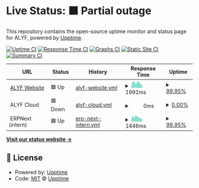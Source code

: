 # Live Status: <!--live status--> **🟧 Partial outage**

This repository contains the open-source uptime monitor and status page for ALYF, powered by [Upptime](https://github.com/upptime/upptime).

[![Uptime CI](https://github.com/alyf-de/upptime/workflows/Uptime%20CI/badge.svg)](https://github.com/alyf-de/upptime/actions?query=workflow%3A%22Uptime+CI%22)
[![Response Time CI](https://github.com/alyf-de/upptime/workflows/Response%20Time%20CI/badge.svg)](https://github.com/alyf-de/upptime/actions?query=workflow%3A%22Response+Time+CI%22)
[![Graphs CI](https://github.com/alyf-de/upptime/workflows/Graphs%20CI/badge.svg)](https://github.com/alyf-de/upptime/actions?query=workflow%3A%22Graphs+CI%22)
[![Static Site CI](https://github.com/alyf-de/upptime/workflows/Static%20Site%20CI/badge.svg)](https://github.com/alyf-de/upptime/actions?query=workflow%3A%22Static+Site+CI%22)
[![Summary CI](https://github.com/alyf-de/upptime/workflows/Summary%20CI/badge.svg)](https://github.com/alyf-de/upptime/actions?query=workflow%3A%22Summary+CI%22)

<!--start: status pages-->
<!-- This summary is generated by Upptime (https://github.com/upptime/upptime) -->
<!-- Do not edit this manually, your changes will be overwritten -->
<!-- prettier-ignore -->
| URL | Status | History | Response Time | Uptime |
| --- | ------ | ------- | ------------- | ------ |
| <img alt="" src="https://icons.duckduckgo.com/ip3/alyf.de.ico" height="13"> [ALYF Website](https://alyf.de) | 🟩 Up | [alyf-website.yml](https://github.com/alyf-de/upptime/commits/HEAD/history/alyf-website.yml) | <details><summary><img alt="Response time graph" src="./graphs/alyf-website/response-time-week.png" height="20"> 1992ms</summary><br><a href="https://alyf-de.github.io/upptime/history/alyf-website"><img alt="Response time 2077" src="https://img.shields.io/endpoint?url=https%3A%2F%2Fraw.githubusercontent.com%2Falyf-de%2Fupptime%2FHEAD%2Fapi%2Falyf-website%2Fresponse-time.json"></a><br><a href="https://alyf-de.github.io/upptime/history/alyf-website"><img alt="24-hour response time 1596" src="https://img.shields.io/endpoint?url=https%3A%2F%2Fraw.githubusercontent.com%2Falyf-de%2Fupptime%2FHEAD%2Fapi%2Falyf-website%2Fresponse-time-day.json"></a><br><a href="https://alyf-de.github.io/upptime/history/alyf-website"><img alt="7-day response time 1992" src="https://img.shields.io/endpoint?url=https%3A%2F%2Fraw.githubusercontent.com%2Falyf-de%2Fupptime%2FHEAD%2Fapi%2Falyf-website%2Fresponse-time-week.json"></a><br><a href="https://alyf-de.github.io/upptime/history/alyf-website"><img alt="30-day response time 2048" src="https://img.shields.io/endpoint?url=https%3A%2F%2Fraw.githubusercontent.com%2Falyf-de%2Fupptime%2FHEAD%2Fapi%2Falyf-website%2Fresponse-time-month.json"></a><br><a href="https://alyf-de.github.io/upptime/history/alyf-website"><img alt="1-year response time 2053" src="https://img.shields.io/endpoint?url=https%3A%2F%2Fraw.githubusercontent.com%2Falyf-de%2Fupptime%2FHEAD%2Fapi%2Falyf-website%2Fresponse-time-year.json"></a></details> | <details><summary><a href="https://alyf-de.github.io/upptime/history/alyf-website">99.95%</a></summary><a href="https://alyf-de.github.io/upptime/history/alyf-website"><img alt="All-time uptime 99.94%" src="https://img.shields.io/endpoint?url=https%3A%2F%2Fraw.githubusercontent.com%2Falyf-de%2Fupptime%2FHEAD%2Fapi%2Falyf-website%2Fuptime.json"></a><br><a href="https://alyf-de.github.io/upptime/history/alyf-website"><img alt="24-hour uptime 99.65%" src="https://img.shields.io/endpoint?url=https%3A%2F%2Fraw.githubusercontent.com%2Falyf-de%2Fupptime%2FHEAD%2Fapi%2Falyf-website%2Fuptime-day.json"></a><br><a href="https://alyf-de.github.io/upptime/history/alyf-website"><img alt="7-day uptime 99.95%" src="https://img.shields.io/endpoint?url=https%3A%2F%2Fraw.githubusercontent.com%2Falyf-de%2Fupptime%2FHEAD%2Fapi%2Falyf-website%2Fuptime-week.json"></a><br><a href="https://alyf-de.github.io/upptime/history/alyf-website"><img alt="30-day uptime 99.99%" src="https://img.shields.io/endpoint?url=https%3A%2F%2Fraw.githubusercontent.com%2Falyf-de%2Fupptime%2FHEAD%2Fapi%2Falyf-website%2Fuptime-month.json"></a><br><a href="https://alyf-de.github.io/upptime/history/alyf-website"><img alt="1-year uptime 99.95%" src="https://img.shields.io/endpoint?url=https%3A%2F%2Fraw.githubusercontent.com%2Falyf-de%2Fupptime%2FHEAD%2Fapi%2Falyf-website%2Fuptime-year.json"></a></details>
| <img alt="" src="https://icons.duckduckgo.com/ip3/null.ico" height="13"> ALYF Cloud | 🟥 Down | [alyf-cloud.yml](https://github.com/alyf-de/upptime/commits/HEAD/history/alyf-cloud.yml) | <details><summary><img alt="Response time graph" src="./graphs/alyf-cloud/response-time-week.png" height="20"> 0ms</summary><br><a href="https://alyf-de.github.io/upptime/history/alyf-cloud"><img alt="Response time 1381" src="https://img.shields.io/endpoint?url=https%3A%2F%2Fraw.githubusercontent.com%2Falyf-de%2Fupptime%2FHEAD%2Fapi%2Falyf-cloud%2Fresponse-time.json"></a><br><a href="https://alyf-de.github.io/upptime/history/alyf-cloud"><img alt="24-hour response time 0" src="https://img.shields.io/endpoint?url=https%3A%2F%2Fraw.githubusercontent.com%2Falyf-de%2Fupptime%2FHEAD%2Fapi%2Falyf-cloud%2Fresponse-time-day.json"></a><br><a href="https://alyf-de.github.io/upptime/history/alyf-cloud"><img alt="7-day response time 0" src="https://img.shields.io/endpoint?url=https%3A%2F%2Fraw.githubusercontent.com%2Falyf-de%2Fupptime%2FHEAD%2Fapi%2Falyf-cloud%2Fresponse-time-week.json"></a><br><a href="https://alyf-de.github.io/upptime/history/alyf-cloud"><img alt="30-day response time 0" src="https://img.shields.io/endpoint?url=https%3A%2F%2Fraw.githubusercontent.com%2Falyf-de%2Fupptime%2FHEAD%2Fapi%2Falyf-cloud%2Fresponse-time-month.json"></a><br><a href="https://alyf-de.github.io/upptime/history/alyf-cloud"><img alt="1-year response time 1379" src="https://img.shields.io/endpoint?url=https%3A%2F%2Fraw.githubusercontent.com%2Falyf-de%2Fupptime%2FHEAD%2Fapi%2Falyf-cloud%2Fresponse-time-year.json"></a></details> | <details><summary><a href="https://alyf-de.github.io/upptime/history/alyf-cloud">0.00%</a></summary><a href="https://alyf-de.github.io/upptime/history/alyf-cloud"><img alt="All-time uptime 95.13%" src="https://img.shields.io/endpoint?url=https%3A%2F%2Fraw.githubusercontent.com%2Falyf-de%2Fupptime%2FHEAD%2Fapi%2Falyf-cloud%2Fuptime.json"></a><br><a href="https://alyf-de.github.io/upptime/history/alyf-cloud"><img alt="24-hour uptime 0.00%" src="https://img.shields.io/endpoint?url=https%3A%2F%2Fraw.githubusercontent.com%2Falyf-de%2Fupptime%2FHEAD%2Fapi%2Falyf-cloud%2Fuptime-day.json"></a><br><a href="https://alyf-de.github.io/upptime/history/alyf-cloud"><img alt="7-day uptime 0.00%" src="https://img.shields.io/endpoint?url=https%3A%2F%2Fraw.githubusercontent.com%2Falyf-de%2Fupptime%2FHEAD%2Fapi%2Falyf-cloud%2Fuptime-week.json"></a><br><a href="https://alyf-de.github.io/upptime/history/alyf-cloud"><img alt="30-day uptime 0.00%" src="https://img.shields.io/endpoint?url=https%3A%2F%2Fraw.githubusercontent.com%2Falyf-de%2Fupptime%2FHEAD%2Fapi%2Falyf-cloud%2Fuptime-month.json"></a><br><a href="https://alyf-de.github.io/upptime/history/alyf-cloud"><img alt="1-year uptime 84.75%" src="https://img.shields.io/endpoint?url=https%3A%2F%2Fraw.githubusercontent.com%2Falyf-de%2Fupptime%2FHEAD%2Fapi%2Falyf-cloud%2Fuptime-year.json"></a></details>
| <img alt="" src="https://icons.duckduckgo.com/ip3/null.ico" height="13"> ERPNext (intern) | 🟩 Up | [erp-next-intern.yml](https://github.com/alyf-de/upptime/commits/HEAD/history/erp-next-intern.yml) | <details><summary><img alt="Response time graph" src="./graphs/erp-next-intern/response-time-week.png" height="20"> 1446ms</summary><br><a href="https://alyf-de.github.io/upptime/history/erp-next-intern"><img alt="Response time 1577" src="https://img.shields.io/endpoint?url=https%3A%2F%2Fraw.githubusercontent.com%2Falyf-de%2Fupptime%2FHEAD%2Fapi%2Ferp-next-intern%2Fresponse-time.json"></a><br><a href="https://alyf-de.github.io/upptime/history/erp-next-intern"><img alt="24-hour response time 1118" src="https://img.shields.io/endpoint?url=https%3A%2F%2Fraw.githubusercontent.com%2Falyf-de%2Fupptime%2FHEAD%2Fapi%2Ferp-next-intern%2Fresponse-time-day.json"></a><br><a href="https://alyf-de.github.io/upptime/history/erp-next-intern"><img alt="7-day response time 1446" src="https://img.shields.io/endpoint?url=https%3A%2F%2Fraw.githubusercontent.com%2Falyf-de%2Fupptime%2FHEAD%2Fapi%2Ferp-next-intern%2Fresponse-time-week.json"></a><br><a href="https://alyf-de.github.io/upptime/history/erp-next-intern"><img alt="30-day response time 1400" src="https://img.shields.io/endpoint?url=https%3A%2F%2Fraw.githubusercontent.com%2Falyf-de%2Fupptime%2FHEAD%2Fapi%2Ferp-next-intern%2Fresponse-time-month.json"></a><br><a href="https://alyf-de.github.io/upptime/history/erp-next-intern"><img alt="1-year response time 1566" src="https://img.shields.io/endpoint?url=https%3A%2F%2Fraw.githubusercontent.com%2Falyf-de%2Fupptime%2FHEAD%2Fapi%2Ferp-next-intern%2Fresponse-time-year.json"></a></details> | <details><summary><a href="https://alyf-de.github.io/upptime/history/erp-next-intern">99.95%</a></summary><a href="https://alyf-de.github.io/upptime/history/erp-next-intern"><img alt="All-time uptime 99.94%" src="https://img.shields.io/endpoint?url=https%3A%2F%2Fraw.githubusercontent.com%2Falyf-de%2Fupptime%2FHEAD%2Fapi%2Ferp-next-intern%2Fuptime.json"></a><br><a href="https://alyf-de.github.io/upptime/history/erp-next-intern"><img alt="24-hour uptime 99.68%" src="https://img.shields.io/endpoint?url=https%3A%2F%2Fraw.githubusercontent.com%2Falyf-de%2Fupptime%2FHEAD%2Fapi%2Ferp-next-intern%2Fuptime-day.json"></a><br><a href="https://alyf-de.github.io/upptime/history/erp-next-intern"><img alt="7-day uptime 99.95%" src="https://img.shields.io/endpoint?url=https%3A%2F%2Fraw.githubusercontent.com%2Falyf-de%2Fupptime%2FHEAD%2Fapi%2Ferp-next-intern%2Fuptime-week.json"></a><br><a href="https://alyf-de.github.io/upptime/history/erp-next-intern"><img alt="30-day uptime 99.99%" src="https://img.shields.io/endpoint?url=https%3A%2F%2Fraw.githubusercontent.com%2Falyf-de%2Fupptime%2FHEAD%2Fapi%2Ferp-next-intern%2Fuptime-month.json"></a><br><a href="https://alyf-de.github.io/upptime/history/erp-next-intern"><img alt="1-year uptime 99.93%" src="https://img.shields.io/endpoint?url=https%3A%2F%2Fraw.githubusercontent.com%2Falyf-de%2Fupptime%2FHEAD%2Fapi%2Ferp-next-intern%2Fuptime-year.json"></a></details>

<!--end: status pages-->

[**Visit our status website →**](https://alyf-de.github.io/upptime/)

## 📄 License

- Powered by: [Upptime](https://github.com/upptime/upptime)
- Code: [MIT](./LICENSE) © [Upptime](https://upptime.js.org)

